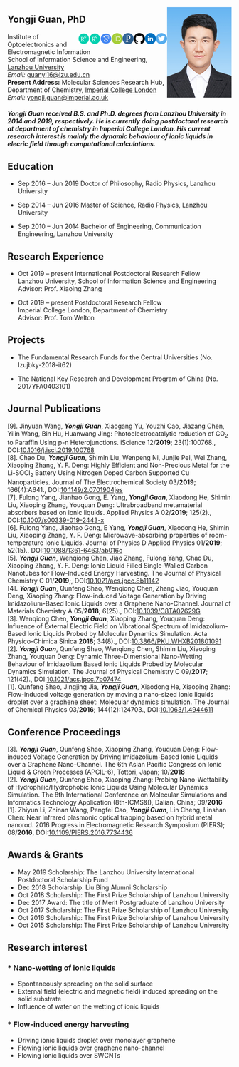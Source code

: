 <a href="url"><img src="https://github.com/Yongji-Guan/Yongji-Guan.github.io/raw/master/images/GYJ.jpg" align="right" height="203" width="145" ></a>
## Yongji Guan, PhD
<a href="url"><img src="https://github.com/Yongji-Guan/Yongji-Guan.github.io/raw/master/images/Twitter-logo.png" align="right" height="25" width="25" ></a>
<a href="url"><img src="https://github.com/Yongji-Guan/Yongji-Guan.github.io/raw/master/images/LinkedIn.png" align="right" height="25" width="25" ></a>
<a href="url"><img src="https://github.com/Yongji-Guan/Yongji-Guan.github.io/raw/master/images/GitHub.png" align="right" height="25" width="25" >
<a href="url"><img src="https://github.com/Yongji-Guan/Yongji-Guan.github.io/raw/master/images/Publons.png" align="right" height="25" width="25" ></a>
<a href="url"><img src="https://github.com/Yongji-Guan/Yongji-Guan.github.io/raw/master/images/Orchid-logo.png" align="right" height="25" width="25" ></a>
</a><a href="url"><img src="https://github.com/Yongji-Guan/Yongji-Guan.github.io/raw/master/images/Google%20Scholar.png" align="right" height="25" width="25" ></a>
<a href="url"><img src="https://github.com/Yongji-Guan/Yongji-Guan.github.io/raw/master/images/Rg-icon-copie.png" align="right" height="25" width="25" ></a> <area shape="circle" coords="0,0,0" href ="https://www.researchgate.net" target ="_blank" alt="Venus" />

<a href="https://www.researchgate.net"><img src="https://github.com/Yongji-Guan/Yongji-Guan.github.io/raw/master/images/Rg-icon-copie.png" align="right" width="25" height="25" border="边框"></a>


Institute of Optoelectronics and Electromagnetic Information  
School of Information Science and Engineering, [Lanzhou University](http://www.lzu.edu.cn)  
*Email:* guanyj16@lzu.edu.cn  
**Present Address:** Molecular Sciences Research Hub, Department of Chemistry, [Imperial College London](http://www.imperial.ac.uk/)  
*Email:* yongji.guan@imperial.ac.uk    


##### Yongji Guan received B.S. and Ph.D. degrees from Lanzhou University in 2014 and 2019, respectively. He is currently doing postdoctoral research at department of chemistry in Imperial College London. His current research interest is mainly the dynamic behaviour of ionic liquids in elecric field through computational calculations.

## Education
* Sep 2016 – Jun 2019 Doctor of Philosophy, Radio Physics, Lanzhou University
   
* Sep 2014 – Jun 2016 Master of Science, Radio Physics, Lanzhou University
   
* Sep 2010 – Jun 2014 Bachelor of Engineering, Communication Engineering, Lanzhou University

## Research Experience
* Oct 2019 – present	International Postdoctoral Research Fellow  
 	Lanzhou University, School of Information Science and Engineering  
 	Advisor: Prof. Xiaoing Zhang  
				
* Oct 2019 – present	Postdoctoral Research Fellow  
 	Imperial College London, Department of Chemistry  
 	Advisor: Prof. Tom Welton

## Projects
* The Fundamental Research Funds for the Central Universities (No. lzujbky-2018-it62) 

* The National Key Research and Development Program of China (No. 2017YFA0403101)  

## Journal Publications
[9]. Jinyuan Wang, ***Yongji Guan***, Xiaogang Yu, Youzhi Cao, Jiazang Chen, Yilin Wang, Bin Hu, Huanwang Jing: Photoelectrocatalytic reduction of CO<sub>2</sub> to Paraffin Using p-n Heterojunctions. iScience 12/**2019**; 23(1):100768., DOI:[10.1016/j.isci.2019.100768](https://www.cell.com/iscience/fulltext/S2589-0042(19)30513-9)  
[8]. Chao Du, ***Yongji Guan***, Shimin Liu, Wenpeng Ni, Junjie Pei, Wei Zhang, Xiaoping Zhang, Y. F. Deng: Highly Efficient and Non-Precious Metal for the Li-SOCl<sub>2</sub> Battery Using Nitrogen Doped Carbon Supported Cu Nanoparticles. Journal of The Electrochemical Society 03/**2019**; 166(4):A641., DOI:[10.1149/2.0701904jes](http://jes.ecsdl.org/content/166/4/A641.short?casa_token=AKpGqPMoTKAAAAAA:77jOL5w5JunQwGGTy7Nk-LMOB1_mkLZQO1Qv3iev9wBVmLHleEtI8vnzQrLW6NBZ88jzndg4IIs)  
[7]. Fulong Yang, Jianhao Gong, E. Yang, ***Yongji Guan***, Xiaodong He, Shimin Liu, Xiaoping Zhang, Youquan Deng: Ultrabroadband metamaterial absorbers based on ionic liquids. Applied Physics A 02/**2019**; 125(2)., DOI:[10.1007/s00339-019-2443-x](https://link.springer.com/article/10.1007/s00339-019-2443-x)  
[6]. Fulong Yang, Jiaohao Gong, E Yang, ***Yongji Guan***, Xiaodong He, Shimin Liu, Xiaoping Zhang, Y. F. Deng: Microwave-absorbing properties of room-temperature Ionic Liquids. Journal of Physics D Applied Physics 01/**2019**; 52(15)., DOI:[10.1088/1361-6463/ab016c](https://iopscience.iop.org/article/10.1088/1361-6463/ab016c/meta)  
[5]. ***Yongji Guan***, Wenqiong Chen, Jiao Zhang, Fulong Yang, Chao Du, Xiaoping Zhang, Y. F. Deng: Ionic Liquid Filled Single-Walled Carbon Nanotubes for Flow-Induced Energy Harvesting. The Journal of Physical Chemistry C 01/**2019**;, DOI:[10.1021/acs.jpcc.8b11142](https://pubs.acs.org/doi/abs/10.1021/acs.jpcc.8b11142)  
[4]. ***Yongji Guan***, Qunfeng Shao, Wenqiong Chen, Zhang Jiao, Youquan Deng, Xiaoping Zhang: Flow-induced Voltage Generation by Driving Imidazolium-Based Ionic Liquids over a Graphene Nano-Channel. Journal of Materials Chemistry A 05/**2018**; 6(25)., DOI:[10.1039/C8TA02629G](https://pubs.rsc.org/en/content/articlelanding/2018/ta/c8ta02629g/unauth#!divAbstract)  
[3]. Wenqiong Chen, ***Yongji Guan***, Xiaoping Zhang, Youquan Deng: Influence of External Electric Field on Vibrational Spectrum of Imidazolium-Based Ionic Liquids Probed by Molecular Dynamics Simulation. Acta Physico-Chimica Sinica **2018**; 34(8)., DOI:[10.3866/PKU.WHXB201801091](http://www.whxb.pku.edu.cn/EN/10.3866/PKU.WHXB201801091)  
[2]. ***Yongji Guan***, Qunfeng Shao, Wenqiong Chen, Shimin Liu, Xiaoping Zhang, Youquan Deng: Dynamic Three-Dimensional Nano-Wetting Behaviour of Imidazolium Based Ionic Liquids Probed by Molecular Dynamics Simulation. The Journal of Physical Chemistry C 09/**2017**; 121(42)., DOI:[10.1021/acs.jpcc.7b07474](https://pubs.acs.org/doi/abs/10.1021/acs.jpcc.7b07474)  
[1]. Qunfeng Shao, Jingjing Jia, ***Yongji Guan***, Xiaodong He, Xiaoping Zhang: Flow-induced voltage generation by moving a nano-sized ionic liquids droplet over a graphene sheet: Molecular dynamics simulation. The Journal of Chemical Physics 03/**2016**; 144(12):124703., DOI:[10.1063/1.4944611](https://aip.scitation.org/doi/abs/10.1063/1.4944611) 

## Conference Proceedings
[3]. ***Yongji Guan***, Qunfeng Shao, Xiaoping Zhang, Youquan Deng: Flow-induced Voltage Generation by Driving Imidazolium-Based Ionic Liquids over a Graphene Nano-Channel. The 6th Asian Pacific Congress on Ionic Liquid & Green Processes (APCIL-6), Tottori, Japan; 10/**2018**  
[2]. ***Yongji Guan***, Qunfeng Shao, Xiaoping Zhang: Probing Nano-Wettability of Hydrophilic/Hydrophobic Ionic Liquids Using Molecular Dynamics Simulation. The 8th International Conference on Molecular Simulations and Informatics Technology Application (8th-ICMS&I), Dalian, China; 09/**2016**  
[1]. Zhiyun Li, Zhinan Wang, Pengfei Cao, ***Yongji Guan***, Lin Cheng, Linshan Chen: Near infrared plasmonic optical trapping based on hybrid metal nanorod. 2016 Progress in Electromagnetic Research Symposium (PIERS); 08/**2016**, DOI:[10.1109/PIERS.2016.7734436](https://ieeexplore.ieee.org/abstract/document/7734436) 

## Awards & Grants
* May 2019
Scholarship: The Lanzhou University International Postdoctoral Scholarship Fund
* Dec 2018
Scholarship: Liu Bing Alumni Scholarship
* Oct 2018
Scholarship: The First Prize Scholarship of Lanzhou University
* Dec 2017
Award: The title of Merit Postgraduate of Lanzhou University
* Oct 2017
Scholarship: The First Prize Scholarship of Lanzhou University
* Oct 2016
Scholarship: The First Prize Scholarship of Lanzhou University
* Oct 2015
Scholarship: The First Prize Scholarship of Lanzhou University

## Research interest  
### * Nano-wetting of ionic liquids  
* Spontaneously spreading on the solid surface    
* External field (electric and magnetic field) induced spreading on the solid substrate    
* Influence of water on the wetting of ionic liquids   

### * Flow-induced energy harvesting  
* Driving ionic liquids droplet over monolayer graphene    
* Flowing ionic liquids over graphene nano-channel    
* Flowing ionic liquids over SWCNTs  

